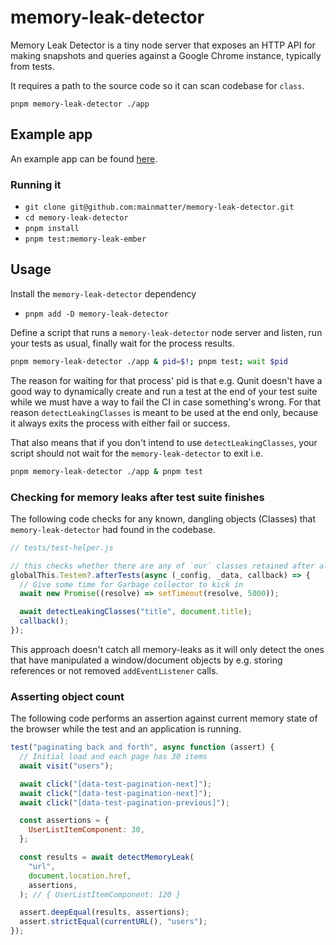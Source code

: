 # memory-leak-detector

Memory Leak Detector is a tiny node server that exposes an HTTP API for making snapshots and queries against a Google Chrome instance, typically from tests.

It requires a path to the source code so it can scan codebase for `class`.

`pnpm memory-leak-detector ./app`

## Example app

An example app can be found [here](/tree/main/packages/test-app).

### Running it

- `git clone git@github.com:mainmatter/memory-leak-detector.git`
- `cd memory-leak-detector`
- `pnpm install`
- `pnpm test:memory-leak-ember`

## Usage

Install the `memory-leak-detector` dependency

- `pnpm add -D memory-leak-detector`

Define a script that runs a `memory-leak-detector` node server and listen, run your tests as usual, finally wait for the process results.

```sh
pnpm memory-leak-detector ./app & pid=$!; pnpm test; wait $pid
```

The reason for waiting for that process' pid is that e.g. Qunit doesn't have a good way to dynamically create and run a test at the end of your test suite while we must have a way to fail the CI in case something's wrong.
For that reason `detectLeakingClasses` is meant to be used at the end only, because it always exits the process with either fail or success.

That also means that if you don't intend to use `detectLeakingClasses`, your script should not wait for the `memory-leak-detector` to exit i.e.

```sh
pnpm memory-leak-detector ./app & pnpm test
```

### Checking for memory leaks after test suite finishes

The following code checks for any known, dangling objects (Classes) that `memory-leak-detector` had found in the codebase.

```js
// tests/test-helper.js

// this checks whether there are any of `our` classes retained after all tests have passed.
globalThis.Testem?.afterTests(async (_config, _data, callback) => {
  // Give some time for Garbage collector to kick in
  await new Promise((resolve) => setTimeout(resolve, 5000));

  await detectLeakingClasses("title", document.title);
  callback();
});
```

This approach doesn't catch all memory-leaks as it will only detect the ones that have manipulated a window/document objects by e.g. storing references or not removed `addEventListener` calls.

### Asserting object count

The following code performs an assertion against current memory state of the browser while the test and an application is running.

```js
test("paginating back and forth", async function (assert) {
  // Initial load and each page has 30 items
  await visit("users");

  await click("[data-test-pagination-next]");
  await click("[data-test-pagination-next]");
  await click("[data-test-pagination-previous]");

  const assertions = {
    UserListItemComponent: 30,
  };

  const results = await detectMemoryLeak(
    "url",
    document.location.href,
    assertions,
  ); // { UserListItemComponent: 120 }

  assert.deepEqual(results, assertions);
  assert.strictEqual(currentURL(), "users");
});
```
